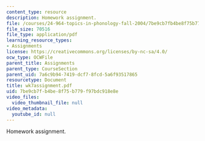 ```yaml
---
content_type: resource
description: Homework assignment.
file: /courses/24-964-topics-in-phonology-fall-2004/7be9cb7fb4be8f75b779f97bdc918e8e_wk7assignment.pdf
file_size: 70516
file_type: application/pdf
learning_resource_types:
- Assignments
license: https://creativecommons.org/licenses/by-nc-sa/4.0/
ocw_type: OCWFile
parent_title: Assignments
parent_type: CourseSection
parent_uid: 7a6c9b94-7419-dcf7-8fcd-5a6f93517865
resourcetype: Document
title: wk7assignment.pdf
uid: 7be9cb7f-b4be-8f75-b779-f97bdc918e8e
video_files:
  video_thumbnail_file: null
video_metadata:
  youtube_id: null
---
```

Homework assignment.